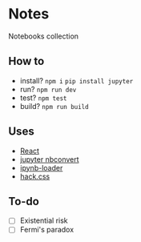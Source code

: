 # Notes

Notebooks collection

## How to

- install?
  `npm i`
  `pip install jupyter`
- run? `npm run dev`
- test? `npm test`
- build? `npm run build`

## Uses

- [React](https://github.com/facebook/react)
- [jupyter nbconvert](https://github.com/jupyter/nbconvert)
- [ipynb-loader](https://github.com/n6g7/ipynb-loader)
- [hack.css](https://github.com/egoist/hack)

## To-do

- [ ] Existential risk
- [ ] Fermi's paradox

